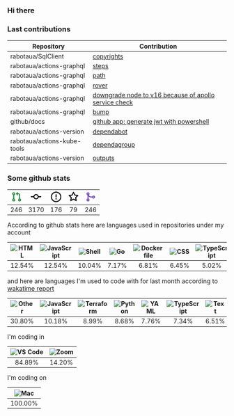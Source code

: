 ### Hi there

### Last contributions

| Repository                  | Contribution                                                                                                 |
| --------------------------- | ------------------------------------------------------------------------------------------------------------ |
| rabotaua/SqlClient          | [copyrights](https://github.com/rabotaua/SqlClient/pull/3)                                                   |
| rabotaua/actions-graphql    | [steps](https://github.com/rabotaua/actions-graphql/pull/18)                                                 |
| rabotaua/actions-graphql    | [path](https://github.com/rabotaua/actions-graphql/pull/17)                                                  |
| rabotaua/actions-graphql    | [rover](https://github.com/rabotaua/actions-graphql/pull/16)                                                 |
| rabotaua/actions-graphql    | [downgrade node to v16 because of apollo service check](https://github.com/rabotaua/actions-graphql/pull/15) |
| rabotaua/actions-graphql    | [bump](https://github.com/rabotaua/actions-graphql/pull/14)                                                  |
| github/docs                 | [github app: generate jwt with powershell](https://github.com/github/docs/pull/30679)                        |
| rabotaua/actions-version    | [dependabot](https://github.com/rabotaua/actions-version/pull/270)                                           |
| rabotaua/actions-kube-tools | [dependagroup](https://github.com/rabotaua/actions-kube-tools/pull/347)                                      |
| rabotaua/actions-version    | [outputs](https://github.com/rabotaua/actions-version/pull/247)                                              |

### Some github stats

| <img src="assets/icons/pullrequest.svg" width="24" height="24" alt="requests" title="requests" /> | <img src="assets/icons/commit.svg" width="24" height="24" alt="commits" title="commits" /> | <img src="assets/icons/issue.svg" width="24" height="24" alt="issues" title="issues" /> | <img src="assets/icons/star.svg" width="24" height="24" alt="stars" title="stars" /> | <img src="assets/icons/merge.svg" width="24" height="24" alt="contributions" title="contributions" /> |
| :-----------------------------------------------------------------------------------------------: | :----------------------------------------------------------------------------------------: | :-------------------------------------------------------------------------------------: | :----------------------------------------------------------------------------------: | :---------------------------------------------------------------------------------------------------: |
|                                                246                                                |                                            3170                                            |                                           176                                           |                                          79                                          |                                                  246                                                  |

According to github stats here are languages used in repositories under my account

| <img src="https://upload.wikimedia.org/wikipedia/commons/6/61/HTML5_logo_and_wordmark.svg" width="24" height="24" alt="HTML" title="HTML" /> | <img src="https://upload.wikimedia.org/wikipedia/commons/9/99/Unofficial_JavaScript_logo_2.svg" width="24" height="24" alt="JavaScript" title="JavaScript" /> | <img src="https://cdn.jsdelivr.net/gh/devicons/devicon/icons/bash/bash-original.svg" width="24" height="24" alt="Shell" title="Shell" /> | <img src="https://upload.wikimedia.org/wikipedia/commons/0/05/Go_Logo_Blue.svg" width="24" height="24" alt="Go" title="Go" /> | <img src="https://cdn.jsdelivr.net/gh/devicons/devicon/icons/docker/docker-original.svg" width="24" height="24" alt="Dockerfile" title="Dockerfile" /> | <img src="https://cdn1.iconfinder.com/data/icons/logotypes/32/badge-css-3-256.png" width="24" height="24" alt="CSS" title="CSS" /> | <img src="https://upload.wikimedia.org/wikipedia/commons/4/4c/Typescript_logo_2020.svg" width="24" height="24" alt="TypeScript" title="TypeScript" /> | <img src="https://cdn.jsdelivr.net/gh/devicons/devicon/icons/csharp/csharp-original.svg" width="24" height="24" alt="C#" title="C#" /> | <img src="https://upload.wikimedia.org/wikipedia/commons/c/c3/Python-logo-notext.svg" width="24" height="24" alt="Python" title="Python" /> | <img src="https://upload.wikimedia.org/wikipedia/commons/2/27/PHP-logo.svg" width="24" height="24" alt="PHP" title="PHP" /> |
| :------------------------------------------------------------------------------------------------------------------------------------------: | :-----------------------------------------------------------------------------------------------------------------------------------------------------------: | :--------------------------------------------------------------------------------------------------------------------------------------: | :---------------------------------------------------------------------------------------------------------------------------: | :----------------------------------------------------------------------------------------------------------------------------------------------------: | :--------------------------------------------------------------------------------------------------------------------------------: | :---------------------------------------------------------------------------------------------------------------------------------------------------: | :------------------------------------------------------------------------------------------------------------------------------------: | :-----------------------------------------------------------------------------------------------------------------------------------------: | :-------------------------------------------------------------------------------------------------------------------------: |
|                                                                    12.54%                                                                    |                                                                             12.54%                                                                            |                                                                  10.04%                                                                  |                                                             7.17%                                                             |                                                                          6.81%                                                                         |                                                                6.45%                                                               |                                                                         5.02%                                                                         |                                                                  4.66%                                                                 |                                                                     4.3%                                                                    |                                                            3.58%                                                            |

and here are languages I'm used to code with for last month according to [wakatime report](https://wakatime.com/@mac)

| <img src="https://www.svgrepo.com/show/149905/txt-file-symbol.svg" width="24" height="24" alt="Other" title="Other" /> | <img src="https://upload.wikimedia.org/wikipedia/commons/9/99/Unofficial_JavaScript_logo_2.svg" width="24" height="24" alt="JavaScript" title="JavaScript" /> | <img src="https://cdn.jsdelivr.net/gh/devicons/devicon/icons/terraform/terraform-original.svg" width="24" height="24" alt="Terraform" title="Terraform" /> | <img src="https://upload.wikimedia.org/wikipedia/commons/c/c3/Python-logo-notext.svg" width="24" height="24" alt="Python" title="Python" /> | <img src="https://upload.wikimedia.org/wikipedia/commons/6/63/YAML_logo_in_SVG_format.svg" width="24" height="24" alt="YAML" title="YAML" /> | <img src="https://upload.wikimedia.org/wikipedia/commons/4/4c/Typescript_logo_2020.svg" width="24" height="24" alt="TypeScript" title="TypeScript" /> | <img src="https://www.svgrepo.com/show/149905/txt-file-symbol.svg" width="24" height="24" alt="Text" title="Text" /> | <img src="https://upload.wikimedia.org/wikipedia/commons/0/05/Go_Logo_Blue.svg" width="24" height="24" alt="Go" title="Go" /> | <img src="https://upload.wikimedia.org/wikipedia/commons/4/4b/Bash_Logo_Colored.svg" width="24" height="24" alt="Bash" title="Bash" /> | <img src="https://upload.wikimedia.org/wikipedia/commons/4/48/Markdown-mark.svg" width="24" height="24" alt="Markdown" title="Markdown" /> |
| :--------------------------------------------------------------------------------------------------------------------: | :-----------------------------------------------------------------------------------------------------------------------------------------------------------: | :--------------------------------------------------------------------------------------------------------------------------------------------------------: | :-----------------------------------------------------------------------------------------------------------------------------------------: | :------------------------------------------------------------------------------------------------------------------------------------------: | :---------------------------------------------------------------------------------------------------------------------------------------------------: | :------------------------------------------------------------------------------------------------------------------: | :---------------------------------------------------------------------------------------------------------------------------: | :------------------------------------------------------------------------------------------------------------------------------------: | :----------------------------------------------------------------------------------------------------------------------------------------: |
|                                                         30.80%                                                         |                                                                             10.18%                                                                            |                                                                            8.99%                                                                           |                                                                    8.68%                                                                    |                                                                     7.76%                                                                    |                                                                         7.34%                                                                         |                                                         6.51%                                                        |                                                             5.23%                                                             |                                                                  4.25%                                                                 |                                                                    2.58%                                                                   |

I'm coding in

| <img src="https://upload.wikimedia.org/wikipedia/commons/9/9a/Visual_Studio_Code_1.35_icon.svg" width="24" height="24" alt="VS Code" title="VS Code" /> | <img src="https://www.svgrepo.com/show/149905/txt-file-symbol.svg" width="24" height="24" alt="Zoom" title="Zoom" /> |
| :-----------------------------------------------------------------------------------------------------------------------------------------------------: | :------------------------------------------------------------------------------------------------------------------: |
|                                                                          84.89%                                                                         |                                                        14.20%                                                        |

I'm coding on

| <img src="https://upload.wikimedia.org/wikipedia/commons/f/fa/Apple_logo_black.svg" width="24" height="24" alt="Mac" title="Mac" /> |
| :---------------------------------------------------------------------------------------------------------------------------------: |
|                                                               100.00%                                                               |
